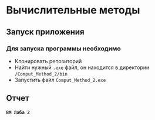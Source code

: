 
Вычислительные методы
=====================
Запуск приложения
-----------------------------------

 ### Для запуска программы необходимо 
* Клонировать репозиторий
* Найти нужный `.exe` файл, он находится в директории `/Comput_Method_2/bin`
* Запустить файл `Comput_Method_2.exe`

 Отчет 
-----------------------------------

#### **`ВМ Лаба 2`**
